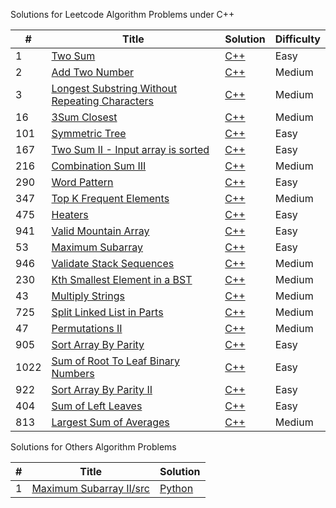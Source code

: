 Solutions for Leetcode Algorithm Problems under C++

| # | Title | Solution | Difficulty |
|---| ----- | -------- | ---------- |
|1|[Two Sum](https://leetcode.com/problems/two-sum/)| [C++](https://github.com/altmanWang/leetcode_c-_solution/tree/master/1.Two%20Sum)|Easy|
|2|[Add Two Number](https://leetcode.com/problems/add-two-numbers/)| [C++](https://github.com/altmanWang/leetcode_c-_solution/tree/master/2.Add%20Two%20Number)|Medium|
|3|[Longest Substring Without Repeating Characters](https://leetcode.com/problems/longest-substring-without-repeating-characters/)| [C++](https://github.com/altmanWang/leetcode_c-_solution/tree/master/3.Longest%20Substring%20Without%20Repeating%20Characters)|Medium|
|16|[3Sum Closest](https://leetcode.com/problems/3sum-closest/)| [C++](https://github.com/altmanWang/leetcode_c-_solution/tree/master/16.%203Sum%20Closest/src)|Medium|
|101|[Symmetric Tree](https://leetcode.com/problems/symmetric-tree/)| [C++](https://github.com/altmanWang/leetcode_c-_solution/tree/master/101.Symmetric%20Tree/src)|Easy|
|167|[Two Sum II - Input array is sorted](https://leetcode.com/problems/two-sum-ii-input-array-is-sorted/)| [C++](https://github.com/altmanWang/leetcode_c-_solution/tree/master/167.Two%20Sum%20II%20-%20Input%20array%20is%20sorted/srcc)|Easy|
|216|[Combination Sum III](https://leetcode.com/problems/combination-sum-iii/)| [C++](https://github.com/altmanWang/leetcode_c-_solution/tree/master/216.%20Combination%20Sum%20III)|Medium|
|290|[Word Pattern](https://leetcode.com/problems/word-pattern/)| [C++](https://github.com/altmanWang/leetcode_c-_solution/tree/master/290.Word%20Pattern)|Easy|
|347|[Top K Frequent Elements](https://leetcode.com/problems/top-k-frequent-elements/)| [C++](https://github.com/altmanWang/leetcode_c-_solution/tree/master/347.Top%20k%20frequent%20elements)|Medium|
|475|[Heaters](https://leetcode.com/problems/heaters/)| [C++](https://github.com/altmanWang/leetcode_c-_solution/tree/master/475.%20Heaters)|Easy|
|941|[Valid Mountain Array](https://leetcode.com/problems/valid-mountain-array/)| [C++](https://github.com/altmanWang/leetcode_c-_solution/tree/master/941.%20Valid%20Mountain%20Array/src)|Easy|
|53|[Maximum Subarray](https://leetcode.com/problems/maximum-subarray/submissions/)| [C++](https://github.com/altmanWang/leetcode_c-_solution/tree/master/53.%20Maximum%20Subarray/src)|Easy|
|946|[Validate Stack Sequences](https://leetcode.com/problems/validate-stack-sequences/submissions/)| [C++](https://github.com/altmanWang/leetcode_c-_solution/tree/master/946.Validate%20Stack%20Sequences/src)|Medium|
|230|[Kth Smallest Element in a BST](https://leetcode.com/problems/kth-smallest-element-in-a-bst/)| [C++](https://github.com/altmanWang/leetcode_c-_solution/tree/master/230.%20Kth%20Smallest%20Element%20in%20a%20BST/src)|Medium|
|43|[Multiply Strings](https://leetcode.com/problems/multiply-strings/)| [C++](https://github.com/altmanWang/leetcode_c-_solution/tree/master/43.%20Multiply%20Strings/src)|Medium|
|725|[Split Linked List in Parts](https://leetcode.com/problems/split-linked-list-in-parts/)| [C++](https://github.com/altmanWang/leetcode_c-_solution/tree/master/725.%20Split%20Linked%20List%20in%20Parts/src)|Medium|
|47|[Permutations II](https://leetcode.com/problems/permutations-ii/)| [C++](https://github.com/altmanWang/leetcode_c-_solution/tree/master/47.%20Permutations%20II)|Medium|
|905|[Sort Array By Parity](https://leetcode.com/problems/sort-array-by-parity/)| [C++](https://github.com/altmanWang/leetcode_c-_solution/tree/master/905.%20Sort%20Array%20By%20Parity/src)|Easy|
|1022|[Sum of Root To Leaf Binary Numbers](https://leetcode.com/problems/sum-of-root-to-leaf-binary-numbers/)| [C++](https://github.com/altmanWang/leetcode_c-_solution/tree/master/1022.%20Sum%20of%20Root%20To%20Leaf%20Binary%20Numbers)|Easy|
|922|[Sort Array By Parity II](https://leetcode.com/problems/sort-array-by-parity-ii/)| [C++](https://github.com/altmanWang/leetcode_c-_solution/tree/master/922.%20Sort%20Array%20By%20Parity%20II)|Easy|
|404|[Sum of Left Leaves](https://leetcode.com/problems/sum-of-left-leaves/)| [C++](https://github.com/altmanWang/leetcode_c-_solution/tree/master/404.%20Sum%20of%20Left%20Leaves)|Easy|
|813|[Largest Sum of Averages](https://leetcode.com/problems/largest-sum-of-averages/)| [C++](https://leetcode.com/problems/largest-sum-of-averages/)|Medium|

Solutions for Others Algorithm Problems 

| # | Title | Solution |
|---| ----- | -------- |
|1|[Maximum Subarray II/src](https://www.lintcode.com/problem/maximum-subarray-ii/description)| [Python](https://github.com/altmanWang/leetcode_c-_solution/tree/master/Maximum%20Subarray%20II/src)|

